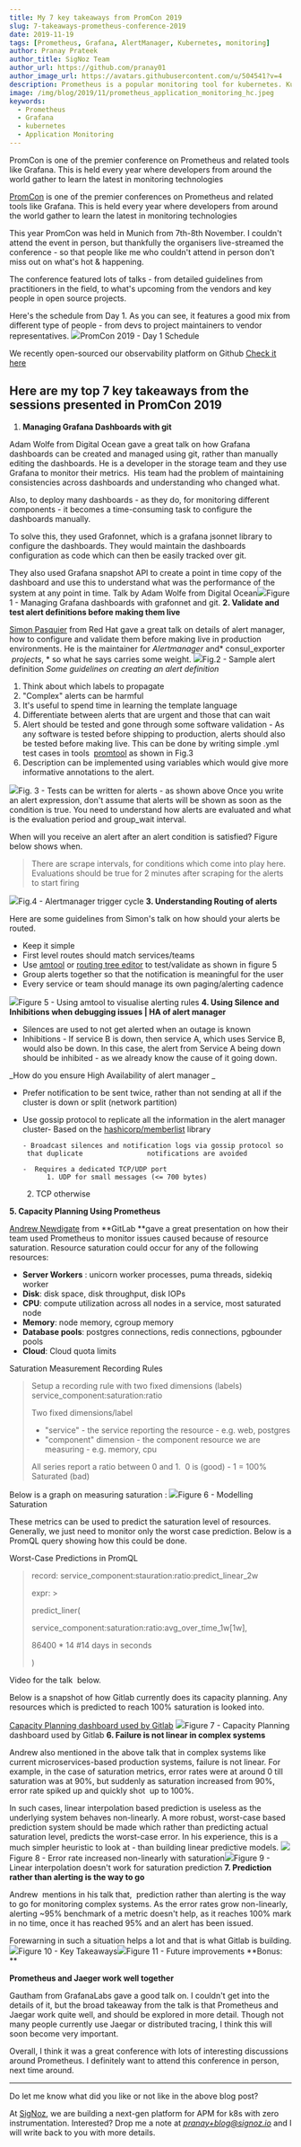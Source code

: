 ```yaml
---
title: My 7 key takeaways from PromCon 2019
slug: 7-takeaways-prometheus-conference-2019
date: 2019-11-19
tags: [Prometheus, Grafana, AlertManager, Kubernetes, monitoring]
author: Pranay Prateek
author_title: SigNoz Team
author_url: https://github.com/pranay01
author_image_url: https://avatars.githubusercontent.com/u/504541?v=4
description: Prometheus is a popular monitoring tool for kubernetes. Kube-state metrics and node exporters send a lot of metrics. But visualization of the metrics in charts is still painful. In this article, let's see how we can have some out of box visualizations with Prometheus.
image: /img/blog/2019/11/prometheus_application_monitoring_hc.jpeg
keywords:
  - Prometheus
  - Grafana
  - kubernetes
  - Application Monitoring
---
```


PromCon is one of the premier conference on Prometheus and related tools like Grafana. This is held every year where developers from around the world gather to learn the latest in monitoring technologies

<!--truncate-->

[PromCon](https://promcon.io/) is one of the premier conferences on Prometheus and related tools like Grafana. This is held every year where developers from around the world gather to learn the latest in monitoring technologies

This year PromCon was held in Munich from 7th-8th November. I couldn't attend the event in person, but thankfully the organisers live-streamed the conference - so that people like me who couldn't attend in person don't miss out on what's hot & happening.

The conference featured lots of talks - from detailed guidelines from practitioners in the field, to what's upcoming from the vendors and key people in open source projects.

Here's the schedule from Day 1. As you can see, it features a good mix from different type of people - from devs to project maintainers to vendor representatives.
![](/img/blog/2019/11/Screen-Shot-2019-11-19-at-11.49.35-AM.jpg)PromCon 2019 - Day 1 Schedule

We recently open-sourced our observability platform on Github
[ Check it here ](https://github.com/SigNoz/signoz)

## Here are my top 7 key takeaways from the sessions presented in PromCon 2019

1. **Managing Grafana Dashboards with git**

Adam Wolfe from Digital Ocean gave a great talk on how Grafana dashboards can be created and managed using git, rather than manually editing the dashboards. He is a developer in the storage team and they use Grafana to monitor their metrics.  His team had the problem of maintaining consistencies across dashboards and understanding who changed what.

Also, to deploy many dashboards - as they do, for monitoring different components - it becomes a time-consuming task to configure the dashboards manually.

To solve this, they used Grafonnet, which is a grafana jsonnet library to configure the dashboards. They would maintain the dashboards configuration as code which can then be easily tracked over git.

They also used Grafana snapshot API to create a point in time copy of the dashboard and use this to understand what was the performance of the system at any point in time.
Talk by Adam Wolfe from Digital Ocean![](/img/blog/2019/11/Screen-Shot-2019-11-08-at-10.39.15-PM.jpg)Figure 1 - Managing Grafana dashboards with grafonnet and git.
**2. Validate and test alert definitions before making them live**

[Simon Pasquier](https://twitter.com/simonhiker) from Red Hat gave a great talk on details of alert manager, how to configure and validate them before making live in production environments. He is the maintainer for _Alertmanager_ and* consul_exporter  *projects*, * so what he says carries some weight.
![](/img/blog/2019/11/Screen-Shot-2019-11-10-at-8.46.17-PM-1.jpg)Fig.2 - Sample alert definition
_Some guidelines on creating an alert definition_

1. Think about which labels to propagate
2. "Complex" alerts can be harmful
3. It's useful to spend time in learning the template language
4. Differentiate between alerts that are urgent and those that can wait
5. Alert should be tested and gone through some software validation - As any software is tested before shipping to production, alerts should also be tested before making live. This can be done by writing simple .yml test cases in tools  [promtool](https://github.com/prometheus/prometheus/tree/master/cmd/promtool) as shown in Fig.3
6. Description can be implemented using variables which would give more informative annotations to the alert.

![](/img/blog/2019/11/Screen-Shot-2019-11-10-at-8.54.24-PM.jpg)Fig. 3 - Tests can be written for alerts - as shown above
Once you write an alert expression, don't assume that alerts will be shown as soon as the condition is true. You need to understand how alerts are evaluated and what is the evaluation period and group_wait interval.

When will you receive an alert after an alert condition is satisfied? Figure below shows when.

> There are scrape intervals, for conditions which come into play here. Evaluations should be true for 2 minutes after scraping for the alerts to start firing

![](/img/blog/2019/11/Screen-Shot-2019-11-10-at-9.00.08-PM.jpg)Fig.4 - Alertmanager trigger cycle
**3. Understanding Routing of alerts**

Here are some guidelines from Simon's talk on how should your alerts be routed.

- Keep it simple
- First level routes should match services/teams
- Use [amtool](https://github.com/prometheus/alertmanager/tree/master/cmd/amtool) or [routing tree editor](https://prometheus.io/webtools/alerting/routing-tree-editor/) to test/validate as shown in figure 5
- Group alerts together so that the notification is meaningful for the user
- Every service or team should manage its own paging/alerting cadence

![](/img/blog/2019/11/Screen-Shot-2019-11-10-at-9.20.36-PM.jpg)Figure 5 - Using amtool to visualise alerting rules
**4. Using Silence and Inhibitions when debugging issues | HA of alert manager**

- Silences are used to not get alerted when an outage is known
- Inhibitions - If service B is down, then service A, which uses Service B, would also be down. In this case, the alert from Service A being down should be inhibited - as we already know the cause of it going down.

_How do you ensure High Availability of alert manager _

- Prefer notification to be sent twice, rather than not sending at all if the cluster is down or split (network partition)
- Use gossip protocol to replicate all the information in the alert manager cluster- Based on the [hashicorp/memberlist](https://github.com/hashicorp/memberlist) library

      - Broadcast silences and notification logs via gossip protocol so  that duplicate                notifications are avoided

      -  Requires a dedicated TCP/UDP port
            1. UDP for small messages (<= 700 bytes)

  2. TCP otherwise

**5. Capacity Planning Using Prometheus**

[Andrew Newdigate](https://promcon.io/2019-munich/speakers/andrew-newdigate) from **GitLab **gave a great presentation on how their team used Prometheus to monitor issues caused because of resource saturation. Resource saturation could occur for any of the following resources:

- **Server Workers** : unicorn worker processes, puma threads, sidekiq worker
- **Disk**: disk space, disk throughput, disk IOPs
- **CPU**: compute utilization across all nodes in a service, most saturated node
- **Memory**: node memory, cgroup memory
- **Database pools**: postgres connections, redis connections, pgbounder pools
- **Cloud**: Cloud quota limits

Saturation Measurement Recording Rules

> Setup a recording rule with two fixed dimensions (labels)
> service_component:saturation:ratio
>
> Two fixed dimensions/label
>
> - "service" - the service reporting the resource - e.g. web, postgres
> - "component" dimension - the component resource we are measuring - e.g. memory, cpu
>
> All series report a ratio between 0 and 1.  0 is (good) - 1 = 100% Saturated (bad)

Below is a graph on measuring saturation :
![](/img/blog/2019/11/Screen-Shot-2019-11-10-at-10.21.38-PM.jpg)Figure 6 - Modelling Saturation

These metrics can be used to predict the saturation level of resources. Generally, we just need to monitor only the worst case prediction. Below is a PromQL query showing how this could be done.

Worst-Case Predictions in PromQL

> record: service_component:stauration:ratio:predict_linear_2w
>
> expr: >
>
> predict_liner(
>
> service_component:saturation:ratio:avg_over_time_1w[1w],
>
> 86400 \* 14 #14 days in seconds
>
> )

Video for the talk  below.

Below is a snapshot of how Gitlab currently does its capacity planning. Any resources which is predicted to reach 100% saturation is looked into.

[Capacity Planning dashboard used by Gitlab](https://dashboards.gitlab.com/d/general-capacity-planning/general-capacity-planning?orgId=1)
![](/img/blog/2019/11/Screen-Shot-2019-11-10-at-11.05.18-PM.jpg)Figure 7 - Capacity Planning dashboard used by Gitlab
**6. Failure is not linear in complex systems**

Andrew also mentioned in the above talk that in complex systems like current microservices-based production systems, failure is not linear. For example, in the case of saturation metrics, error rates were at around 0 till saturation was at 90%, but suddenly as saturation increased from 90%, error rate spiked up and quickly shot  up to 100%.

In such cases, linear interpolation based prediction is useless as the underlying system behaves non-linearly. A more robust, worst-case based prediction system should be made which rather than predicting actual saturation level, predicts the worst-case error. In his experience, this is a much simpler heuristic to look at - than building linear predictive models.
![](/img/blog/2019/11/Screen-Shot-2019-11-10-at-10.16.39-PM.jpg)Figure 8 - Error rate increased non-linearly with saturation![](/img/blog/2019/11/Screen-Shot-2019-11-10-at-11.00.23-PM.jpg)Figure 9 - Linear interpolation doesn't work for saturation prediction
**7. Prediction rather than alerting is the way to go**

Andrew  mentions in his talk that,  prediction rather than alerting is the way to go for monitoring complex systems. As the error rates grow non-linearly, alerting ~95% benchmark of a metric doesn't help, as it reaches 100% mark in no time, once it has reached 95% and an alert has been issued.

Forewarning in such a situation helps a lot and that is what Gitlab is building.
![](/img/blog/2019/11/Screen-Shot-2019-11-10-at-10.15.40-PM.jpg)Figure 10 - Key Takeaways![](/img/blog/2019/11/Screen-Shot-2019-11-10-at-11.07.08-PM.jpg)Figure 11 - Future improvements
**Bonus: **

**Prometheus and Jaeger work well together**

Gautham from GrafanaLabs gave a good talk on. I couldn't get into the details of it, but the broad takeaway from the talk is that Prometheus and Jaegar work quite well, and should be explored in more detail. Though not many people currently use Jaegar or distributed tracing, I think this will soon become very important.

Overall, I think it was a great conference with lots of interesting discussions around Prometheus. I definitely want to attend this conference in person, next time around.

---

Do let me know what did you like or not like in the above blog post?

At [SigNoz](https://signoz.io), we are building a next-gen platform for APM for k8s with zero instrumentation. Interested? Drop me a note at *pranay+blog@signoz.io* and I will write back to you with more details.
